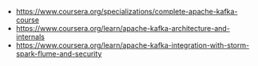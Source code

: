 - https://www.coursera.org/specializations/complete-apache-kafka-course
- https://www.coursera.org/learn/apache-kafka-architecture-and-internals
- https://www.coursera.org/learn/apache-kafka-integration-with-storm-spark-flume-and-security
